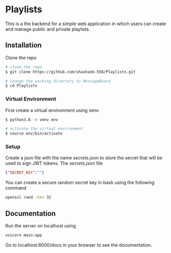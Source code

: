 # Playlists

This is a the backend for a simple web application in which users can create and manage public and private playlists.

## Installation 

Clone the repo

```bash
# clone the repo
$ git clone https://github.com/shashank-556/Playlists.git

# change the working directory to MessageBoard
$ cd Playlists
```

### Virtual Environment

First create a virtual environment using venv

```bash
$ python3.8 -m venv env

# activate the virtual environment
$ source env/bin/activate
```

### Setup

Create a json file with the name *secrets.json* to store the secret that will be used to sign JWT tokens. The *secrets.json* file 

```json
{"SECRET_KEY":""}
```
You can create a secure random secret key in bash using the following command 

```bash
openssl rand -hex 32
```

## Documentation 
Run the server on localhost using 
```bash
uvicorn main:app
```
Go to localhost:8000/docs in your browser to see the documentation.

